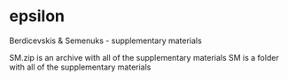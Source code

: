 # epsilon
Berdicevskis &amp; Semenuks - supplementary materials

SM.zip is an archive with all of the supplementary materials
SM is a folder with all of the supplementary materials

